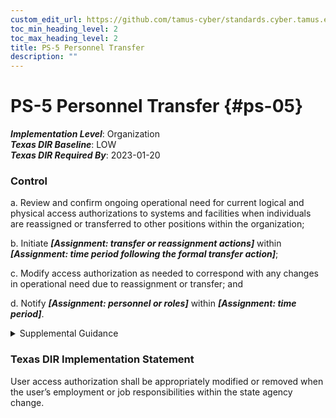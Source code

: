 ```yaml
---
custom_edit_url: https://github.com/tamus-cyber/standards.cyber.tamus.edu/tree/main/static/content/tamus.edu/TAMUS_profile.xml
toc_min_heading_level: 2
toc_max_heading_level: 2
title: PS-5 Personnel Transfer
description: ""
---
```


# PS-5 Personnel Transfer {#ps-05}

_**Implementation Level**_: Organization\
_**Texas DIR Baseline**_: LOW\
_**Texas DIR Required By**_: 2023-01-20

### Control

a. Review and confirm ongoing operational need for current logical and physical access authorizations to systems and facilities when individuals are reassigned or transferred to other positions within the organization;

b. Initiate _**[Assignment: transfer or reassignment actions]**_ within _**[Assignment: time period following the formal transfer action]**_;

c. Modify access authorization as needed to correspond with any changes in operational need due to reassignment or transfer; and

d. Notify _**[Assignment: personnel or roles]**_ within _**[Assignment: time period]**_.

<details>
  <summary>Supplemental Guidance</summary>

a. Review and confirm ongoing operational need for current logical and physical access authorizations to systems and facilities when individuals are reassigned or transferred to other positions within the organization;

b. Initiate _**[Assignment: transfer or reassignment actions]**_ within _**[Assignment: time period following the formal transfer action]**_;

c. Modify access authorization as needed to correspond with any changes in operational need due to reassignment or transfer; and

d. Notify _**[Assignment: personnel or roles]**_ within _**[Assignment: time period]**_.

</details>

### Texas DIR Implementation Statement

User access authorization shall be appropriately modified or removed when the user’s employment or job responsibilities within the state agency change.

